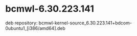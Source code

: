 bcmwl-6.30.223.141
============

deb repository: bcmwl-kernel-source_6.30.223.141+bdcom-0ubuntu1_[i386/amd64].deb

